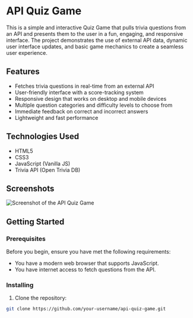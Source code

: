 # API Quiz Game

This is a simple and interactive Quiz Game that pulls trivia questions from an API and presents them to the user in a fun, engaging, and responsive interface. The project demonstrates the use of external API data, dynamic user interface updates, and basic game mechanics to create a seamless user experience.

## Features

- Fetches trivia questions in real-time from an external API
- User-friendly interface with a score-tracking system
- Responsive design that works on desktop and mobile devices
- Multiple question categories and difficulty levels to choose from
- Immediate feedback on correct and incorrect answers
- Lightweight and fast performance

## Technologies Used

- HTML5
- CSS3
- JavaScript (Vanilla JS)
- Trivia API (Open Trivia DB)

## Screenshots

![Screenshot of the API Quiz Game](![image](https://github.com/user-attachments/assets/72eb5660-1e89-4374-89a2-a40d5dcc0c57)
)

## Getting Started

### Prerequisites

Before you begin, ensure you have met the following requirements:

- You have a modern web browser that supports JavaScript.
- You have internet access to fetch questions from the API.

### Installing

1. Clone the repository:

```bash
git clone https://github.com/your-username/api-quiz-game.git
